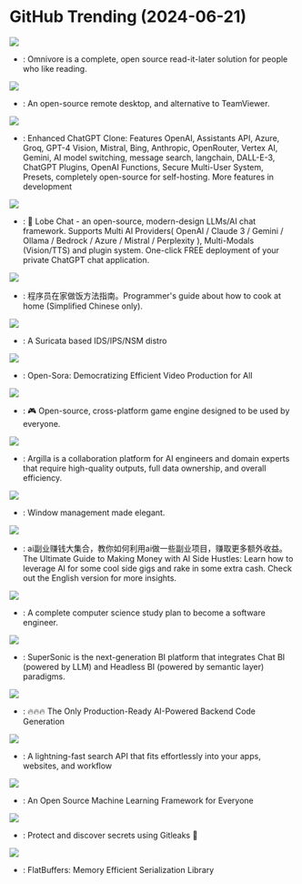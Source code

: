# GitHub Trending (2024-06-21)

![](https://img.shields.io/badge/TypeScript-New%20290-green?style=flat-square&logo=appveyor)
- [](https://github.comundefined): Omnivore is a complete, open source read-it-later solution for people who like reading.

![](https://img.shields.io/badge/Rust-New%20250-green?style=flat-square&logo=appveyor)
- [](https://github.comundefined): An open-source remote desktop, and alternative to TeamViewer.

![](https://img.shields.io/badge/TypeScript-New%20748-green?style=flat-square&logo=appveyor)
- [](https://github.comundefined): Enhanced ChatGPT Clone: Features OpenAI, Assistants API, Azure, Groq, GPT-4 Vision, Mistral, Bing, Anthropic, OpenRouter, Vertex AI, Gemini, AI model switching, message search, langchain, DALL-E-3, ChatGPT Plugins, OpenAI Functions, Secure Multi-User System, Presets, completely open-source for self-hosting. More features in development

![](https://img.shields.io/badge/TypeScript-New%2093-green?style=flat-square&logo=appveyor)
- [](https://github.comundefined): 🤯 Lobe Chat - an open-source, modern-design LLMs/AI chat framework. Supports Multi AI Providers( OpenAI / Claude 3 / Gemini / Ollama / Bedrock / Azure / Mistral / Perplexity ), Multi-Modals (Vision/TTS) and plugin system. One-click FREE deployment of your private ChatGPT chat application.

![](https://img.shields.io/badge/Dockerfile-New%20461-green?style=flat-square&logo=appveyor)
- [](https://github.comundefined): 程序员在家做饭方法指南。Programmer's guide about how to cook at home (Simplified Chinese only).

![](https://img.shields.io/badge/Shell-New%2065-green?style=flat-square&logo=appveyor)
- [](https://github.comundefined): A Suricata based IDS/IPS/NSM distro

![](https://img.shields.io/badge/Python-New%20335-green?style=flat-square&logo=appveyor)
- [](https://github.comundefined): Open-Sora: Democratizing Efficient Video Production for All

![](https://img.shields.io/badge/JavaScript-New%2074-green?style=flat-square&logo=appveyor)
- [](https://github.comundefined): 🎮 Open-source, cross-platform game engine designed to be used by everyone.

![](https://img.shields.io/badge/Python-New%2047-green?style=flat-square&logo=appveyor)
- [](https://github.comundefined): Argilla is a collaboration platform for AI engineers and domain experts that require high-quality outputs, full data ownership, and overall efficiency.

![](https://img.shields.io/badge/Swift-New%20541-green?style=flat-square&logo=appveyor)
- [](https://github.comundefined): Window management made elegant.

![](https://img.shields.io/badge/none-New%20373-green?style=flat-square&logo=appveyor)
- [](https://github.comundefined): ai副业赚钱大集合，教你如何利用ai做一些副业项目，赚取更多额外收益。The Ultimate Guide to Making Money with AI Side Hustles: Learn how to leverage AI for some cool side gigs and rake in some extra cash. Check out the English version for more insights.

![](https://img.shields.io/badge/none-New%20109-green?style=flat-square&logo=appveyor)
- [](https://github.comundefined): A complete computer science study plan to become a software engineer.

![](https://img.shields.io/badge/Java-New%20142-green?style=flat-square&logo=appveyor)
- [](https://github.comundefined): SuperSonic is the next-generation BI platform that integrates Chat BI (powered by LLM) and Headless BI (powered by semantic layer) paradigms.

![](https://img.shields.io/badge/TypeScript-New%20180-green?style=flat-square&logo=appveyor)
- [](https://github.comundefined): 🔥🔥🔥 The Only Production-Ready AI-Powered Backend Code Generation

![](https://img.shields.io/badge/Rust-New%2087-green?style=flat-square&logo=appveyor)
- [](https://github.comundefined): A lightning-fast search API that fits effortlessly into your apps, websites, and workflow

![](https://img.shields.io/badge/C%2B%2B-New%20132-green?style=flat-square&logo=appveyor)
- [](https://github.comundefined): An Open Source Machine Learning Framework for Everyone

![](https://img.shields.io/badge/Go-New%2088-green?style=flat-square&logo=appveyor)
- [](https://github.comundefined): Protect and discover secrets using Gitleaks 🔑

![](https://img.shields.io/badge/C%2B%2B-New%2048-green?style=flat-square&logo=appveyor)
- [](https://github.comundefined): FlatBuffers: Memory Efficient Serialization Library


